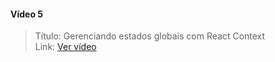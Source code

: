 #### Vídeo 5

> Título: Gerenciando estados globais com React Context </br>
> Link: [Ver vídeo](https://www.youtube.com/watch?v=D_yxtCD_Vi0)
